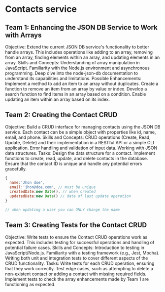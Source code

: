 # Contacts service

## Team 1: Enhancing the JSON DB Service to Work with Arrays
Objective: Extend the current JSON DB service's functionality to better handle arrays. This includes operations like adding to an array, removing from an array, finding elements within an array, and updating elements in an array.
Skills and Concepts:
Understanding of array manipulation in JavaScript.
Familiarity with the Node.js environment and asynchronous programming.
Deep dive into the node-json-db documentation to understand its capabilities and limitations.
Possible Enhancements:
Implement a method to add an item to an array without duplicates.
Create a function to remove an item from an array by value or index.
Develop a search function to find items in an array based on a condition.
Enable updating an item within an array based on its index.

## Team 2: Creating the Contact CRUD
Objective: Build a CRUD interface for managing contacts using the JSON DB service. Each contact can be a simple object with properties like id, name, email, and phone.
Skills and Concepts:
CRUD operations (Create, Read, Update, Delete) and their implementation in a RESTful API or a simple CLI application.
Error handling and validation of input data.
Working with JSON data structures.
Tasks:
Design the data structure for a contact.
Implement functions to create, read, update, and delete contacts in the database.
Ensure that the contact ID is unique and handle any potential errors gracefully.

```js
{
  name:'Jhon doe',
  email:'jhon@doe.com', // must be unique
  createdDate:new Date(), // when created
  updatedDate:new Date() // date of last update operation
}

// when updating a user you can ONLY change the name
```

## Team 3: Creating Tests for the Contact CRUD
Objective: Write tests to ensure the Contact CRUD operations work as expected. This includes testing for successful operations and handling of potential failure cases.
Skills and Concepts:
Introduction to testing in JavaScript/Node.js.
Familiarity with a testing framework (e.g., Jest, Mocha).
Writing both unit and integration tests to cover different aspects of the CRUD functionality.
Tasks:
Write tests for each CRUD operation, ensuring that they work correctly.
Test edge cases, such as attempting to delete a non-existent contact or adding a contact with missing required fields.
Implement tests to check the array enhancements made by Team 1 are functioning as expected.